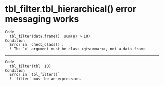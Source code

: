 # tbl_filter.tbl_hierarchical() error messaging works

    Code
      tbl_filter(data.frame(), sum(n) > 10)
    Condition
      Error in `check_class()`:
      ! The `x` argument must be class <gtsummary>, not a data frame.

---

    Code
      tbl_filter(tbl, 10)
    Condition
      Error in `tbl_filter()`:
      ! `filter` must be an expression.

